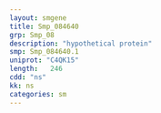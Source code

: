 ```yaml
---
layout: smgene
title: Smp_084640
grp: Smp_08
description: "hypothetical protein"
smp: Smp_084640.1
uniprot: "C4QK15"
length:   246
cdd: "ns"
kk: ns
categories: sm
---
```

